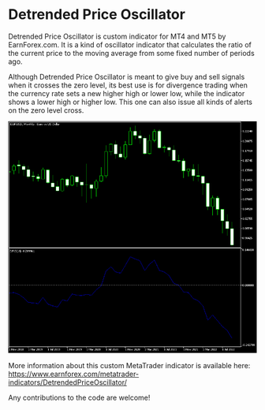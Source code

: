 # Detrended Price Oscillator

Detrended Price Oscillator is custom indicator for MT4 and MT5 by EarnForex.com. It is a kind of oscillator indicator that calculates the ratio of the current price to the moving average from some fixed number of periods ago.

Although Detrended Price Oscillator is meant to give buy and sell signals when it crosses the zero level, its best use is for divergence trading when the currency rate sets a new higher high or lower low, while the indicator shows a lower high or higher low. This one can also issue all kinds of alerts on the zero level cross.

![Detrended Price Oscillator is showing several divergences on EUR/USD chart](https://github.com/EarnForex/Detrended-Price-Oscillator/blob/main/README_Images/detrended-price-oscillator-mt5-eurusd-example.png)

More information about this custom MetaTrader indicator is available here:
https://www.earnforex.com/metatrader-indicators/DetrendedPriceOscillator/

Any contributions to the code are welcome!
